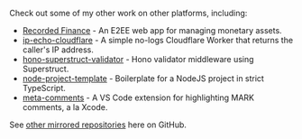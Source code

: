 Check out some of my other work on other platforms, including:

- [Recorded Finance](https://codeberg.org/RecordedFinance/recorded-finance) - An E2EE web app for managing monetary assets.
- [ip-echo-cloudflare](https://git.average.name/AverageHelper/ip-echo-cloudflare) - A simple no-logs Cloudflare Worker that returns the caller's IP address.
- [hono-superstruct-validator](https://git.average.name/AverageHelper/hono-superstruct-validator) - Hono validator middleware using Superstruct.
- [node-project-template](https://git.average.name/AverageHelper/node-project-template) - Boilerplate for a NodeJS project in strict TypeScript.
- [meta-comments](https://git.average.name/AverageHelper/meta-comments) - A VS Code extension for highlighting MARK comments, a la Xcode.

See [other mirrored repositories](https://github.com/AverageHelper?tab=repositories&q=topic%3Amirror) here on GitHub.

